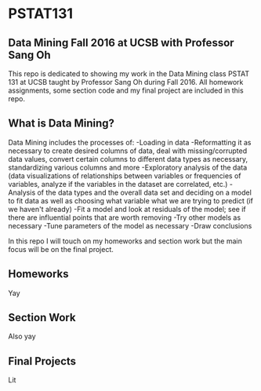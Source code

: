 # PSTAT131
## Data Mining Fall 2016 at UCSB with Professor Sang Oh
This repo is dedicated to showing my work in the Data Mining class PSTAT 131 at UCSB taught by Professor Sang Oh during Fall 2016. All homework assignments, some section code and my final project are included in this repo.
## What is Data Mining?
Data Mining includes the processes of:
-Loading in data
-Reformatting it as necessary to create desired columns of data, deal with missing/corrupted data values, convert certain columns to different data types as necessary, standardizing various columns and more
-Exploratory analysis of the data (data visualizations of relationships between variables or frequencies of variables, analyze if the variables in the dataset are correlated, etc.)
-Analysis of the data types and the overall data set and deciding on a model to fit data as well as choosing what variable what we are trying to predict (if we haven't already)
-Fit a model and look at residuals of the model; see if there are influential points that are worth removing
-Try other models as necessary
-Tune parameters of the model as necessary
-Draw conclusions

In this repo I will touch on my homeworks and section work but the main focus will be on the final project.
## Homeworks
Yay
## Section Work
Also yay
## Final Projects
Lit
